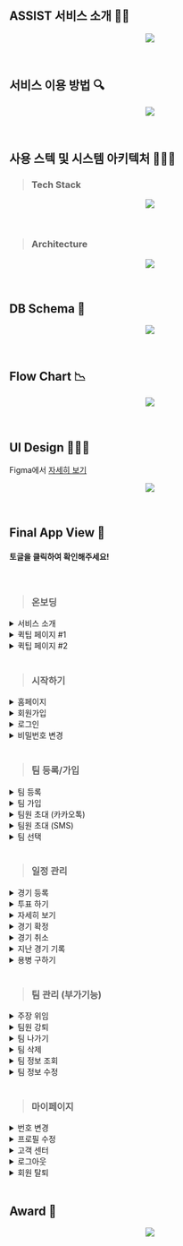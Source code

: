 ## ASSIST 서비스 소개 👋🏼
<p align="center">
<img src="https://github.com/Gwan-Woo-Jeong/media-sources/blob/master/ASSIST/images/GITHUB-REPO-INTRO.jpg?raw=true" />
</p>

</br>

## 서비스 이용 방법 🔍
<p align="center">
<img src="https://github.com/Gwan-Woo-Jeong/media-sources/blob/master/ASSIST/images/GITHUB-HOW-TO-USE.jpg?raw=true" />
</p>

</br>

## 사용 스텍 및 시스템 아키텍처 👨🏻‍💻

>### Tech Stack
<p align="center">
<img src="https://github.com/Gwan-Woo-Jeong/media-sources/blob/master/ASSIST/images/ASSIST-TECH-STACK.jpg?raw=true" />
</p>

</br>

>### Architecture
<p align="center">
<img src="https://github.com/Gwan-Woo-Jeong/media-sources/blob/master/ASSIST/images/ASSIST-ARCHITECHTURE.png?raw=true" />
</p>

</br>

## DB Schema 📄
<p align="center">
<img src="https://github.com/Gwan-Woo-Jeong/media-sources/blob/master/ASSIST/images/ASSIST-SCHEMA.png?raw=true" />
</p>

</br>

## Flow Chart 📉
<p align="center">
<img src="https://github.com/Gwan-Woo-Jeong/media-sources/blob/master/ASSIST/images/ASSIST-SERVER-FLOW-CHART.jpg?raw=true" />
</p>

</br>

## UI Design 👨🏻‍🎨
Figma에서 [자세히 보기](https://www.figma.com/file/uv27gjC8TsCTu7vIBbx960/%EC%96%B4%EC%8B%9C%EC%8A%A4%ED%8A%B8?node-id=0%3A1)
<p align="center">
<img src="https://github.com/Gwan-Woo-Jeong/media-sources/blob/master/ASSIST/images/ASSIST-UI-DESIGN.jpg?raw=true" />
</p>

</br>

## Final App View 👀
#### 토글을 클릭하여 확인해주세요!

</br>

>### 온보딩
<details>
<summary> 서비스 소개 </summary>
<p align="center">
<img src="https://github.com/Gwan-Woo-Jeong/media-sources/blob/master/ASSIST/gifs/IntroPage.gif?raw=true" />
</p>
</details>

<details>
<summary> 퀵팁 페이지 #1 </summary>
<p align="center">
<img src="https://github.com/Gwan-Woo-Jeong/media-sources/blob/master/ASSIST/gifs/QuickTips_1.gif?raw=true" />
</p>
</details>

<details>
<summary> 퀵팁 페이지 #2 </summary>
<p align="center">
<img src="https://github.com/Gwan-Woo-Jeong/media-sources/blob/master/ASSIST/gifs/QuickTips_2.gif?raw=true" />
</p>
</details>

</br>

>### 시작하기
<details>
<summary> 홈페이지 </summary>
<p align="center">
<img src="https://github.com/Gwan-Woo-Jeong/media-sources/blob/master/ASSIST/gifs/Lobby.gif?raw=true" />
</p>
</details>

<details>
<summary> 회원가입 </summary>
<p align="center">
<img src="https://github.com/Gwan-Woo-Jeong/media-sources/blob/master/ASSIST/gifs/SignUp.gif?raw=true" />
</p>
</details>

<details>
<summary> 로그인 </summary>
<p align="center">
<img src="https://github.com/Gwan-Woo-Jeong/media-sources/blob/master/ASSIST/gifs/LogIn.gif?raw=true" />
</p>
</details>

<details>
<summary> 비밀번호 변경 </summary>
<p align="center">
<img src="https://github.com/Gwan-Woo-Jeong/media-sources/blob/master/ASSIST/gifs/FindPassword.gif?raw=true" />
</p>
</details>

</br>

>### 팀 등록/가입
<details>
<summary> 팀 등록 </summary>
<p align="center">
<img src="https://github.com/Gwan-Woo-Jeong/media-sources/blob/master/ASSIST/gifs/CreateTeam.gif?raw=true" />
</p>
</details>

<details>
<summary> 팀 가입 </summary>
<p align="center">
<img src="https://github.com/Gwan-Woo-Jeong/media-sources/blob/master/ASSIST/gifs/JoinTeam.gif?raw=true" />
</p>
</details>

<details>
<summary> 팀원 초대 (카카오톡) </summary>
<p align="center">
<img src="https://github.com/Gwan-Woo-Jeong/media-sources/blob/master/ASSIST/gifs/KakaoInvite.gif?raw=true" />
</p>
</details>

<details>
<summary> 팀원 초대 (SMS)  </summary>
<p align="center">
<img src="https://github.com/Gwan-Woo-Jeong/media-sources/blob/master/ASSIST/gifs/SmsInvite.gif?raw=true" />
</p>
</details>

<details>
<summary> 팀 선택 </summary>
<p align="center">
<img src="https://github.com/Gwan-Woo-Jeong/media-sources/blob/master/ASSIST/gifs/SelectTeam.gif?raw=true" />
</p>
</details>

</br>

>### 일정 관리
<details>
<summary> 경기 등록 </summary>
<p align="center">
<img src="https://github.com/Gwan-Woo-Jeong/media-sources/blob/master/ASSIST/gifs/CreateMatch.gif?raw=true" />
</p>
</details>

<details>
<summary> 투표 하기 </summary>
<p align="center">
<img src="https://github.com/Gwan-Woo-Jeong/media-sources/blob/master/ASSIST/gifs/MatchVote.gif?raw=true" />
</p>
</details>

<details>
<summary> 자세히 보기 </summary>
<p align="center">
<img src="https://github.com/Gwan-Woo-Jeong/media-sources/blob/master/ASSIST/gifs/MatchDetail.gif?raw=true" />
</p>
</details>

<details>
<summary> 경기 확정 </summary>
<p align="center">
<img src="https://github.com/Gwan-Woo-Jeong/media-sources/blob/master/ASSIST/gifs/MatchConfirm.gif?raw=true" />
</p>
</details>

<details>
<summary> 경기 취소 </summary>
<p align="center">
<img src="https://github.com/Gwan-Woo-Jeong/media-sources/blob/master/ASSIST/gifs/MatchCancel.gif?raw=true" />
</p>
</details>

<details>
<summary> 지난 경기 기록 </summary>
<p align="center">
<img src="https://github.com/Gwan-Woo-Jeong/media-sources/blob/master/ASSIST/gifs/MatchHistory.gif?raw=true" />
</p>
</details>

<details>
<summary> 용병 구하기 </summary>
<p align="center">
<img src="https://github.com/Gwan-Woo-Jeong/media-sources/blob/master/ASSIST/gifs/MecenaryInvite.gif?raw=true" />
</p>
</details>

</br>

>### 팀 관리 (부가기능)
<details>
<summary> 주장 위임 </summary>
<p align="center">
<img src="https://github.com/Gwan-Woo-Jeong/media-sources/blob/master/ASSIST/gifs/DelegateCaptain.gif?raw=true" />
</p>
</details>

<details>
<summary> 팀원 강퇴 </summary>
<p align="center">
<img src="https://github.com/Gwan-Woo-Jeong/media-sources/blob/master/ASSIST/gifs/MemberExpel.gif?raw=true" />
</p>
</details>

<details>
<summary> 팀 나가기 </summary>
<p align="center">
<img src="https://github.com/Gwan-Woo-Jeong/media-sources/blob/master/ASSIST/gifs/TeamWithdrawal.gif?raw=true" />
</p>
</details>

<details>
<summary> 팀 삭제 </summary>
<p align="center">
<img src="https://github.com/Gwan-Woo-Jeong/media-sources/blob/master/ASSIST/gifs/TeamDelete.gif?raw=true" />
</p>
</details>

<details>
<summary> 팀 정보 조회 </summary>
<p align="center">
<img src="https://github.com/Gwan-Woo-Jeong/media-sources/blob/master/ASSIST/gifs/Get_TeamInfo.gif?raw=true" />
</p>
</details>

<details>
<summary> 팀 정보 수정 </summary>
<p align="center">
<img src="https://github.com/Gwan-Woo-Jeong/media-sources/blob/master/ASSIST/gifs/Post_TeamInfo.gif?raw=true" />
</p>
</details>

<br/>

>### 마이페이지
<details>
<summary> 번호 변경 </summary>
<p align="center">
<img src="https://github.com/Gwan-Woo-Jeong/media-sources/blob/master/ASSIST/gifs/ChangePhone.gif?raw=true" />
</p>
</details>

<details>
<summary> 프로필 수정 </summary>
<p align="center">
<img src="https://github.com/Gwan-Woo-Jeong/media-sources/blob/master/ASSIST/gifs/EditProfile.gif?raw=true" />
</p>
</details>

<details>
<summary> 고객 센터 </summary>
<p align="center">
<img src="https://github.com/Gwan-Woo-Jeong/media-sources/blob/master/ASSIST/gifs/CustomerService.gif?raw=true" />
</p>
</details>

<details>
<summary> 로그아웃 </summary>
<p align="center">
<img src="https://github.com/Gwan-Woo-Jeong/media-sources/blob/master/ASSIST/gifs/LogOut.gif?raw=true" />
</p>
</details>

<details>
<summary> 회원 탈퇴 </summary>
<p align="center">
<img src="https://github.com/Gwan-Woo-Jeong/media-sources/blob/master/ASSIST/gifs/ServiceWithdrawal.gif?raw=true" />
</p>
</details>

</br>

## Award 🎉
<p align="center">
<img src="https://github.com/Gwan-Woo-Jeong/media-sources/blob/master/ASSIST/images/CODESTATE-CERTIFICATE.png?raw=true" />
</p>
